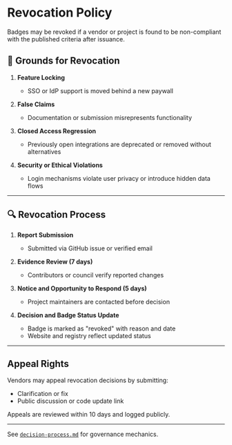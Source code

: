 # Revocation Policy

Badges may be revoked if a vendor or project is found to be non-compliant with the published criteria after issuance.

## 🚩 Grounds for Revocation

1. **Feature Locking**
   - SSO or IdP support is moved behind a new paywall

2. **False Claims**
   - Documentation or submission misrepresents functionality

3. **Closed Access Regression**
   - Previously open integrations are deprecated or removed without alternatives

4. **Security or Ethical Violations**
   - Login mechanisms violate user privacy or introduce hidden data flows

---

## 🔍 Revocation Process

1. **Report Submission**
   - Submitted via GitHub issue or verified email

2. **Evidence Review (7 days)**
   - Contributors or council verify reported changes

3. **Notice and Opportunity to Respond (5 days)**
   - Project maintainers are contacted before decision

4. **Decision and Badge Status Update**
   - Badge is marked as "revoked" with reason and date
   - Website and registry reflect updated status

---

## Appeal Rights

Vendors may appeal revocation decisions by submitting:
- Clarification or fix
- Public discussion or code update link

Appeals are reviewed within 10 days and logged publicly.

---

See [`decision-process.md`](../governance/decision-process.md) for governance mechanics.
